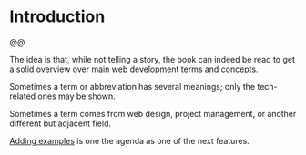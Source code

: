 # Introduction

@@

The idea is that, while not telling a story, the book can indeed be read to get a solid overview over main web development terms and concepts.

Sometimes a term or abbreviation has several meanings; only the tech-related ones may be shown.

Sometimes a term comes from web design, project management, or another different but adjacent field.

[Adding examples](https://github.com/j9t/web-development-glossary/issues/1) is one the agenda as one of the next features.
